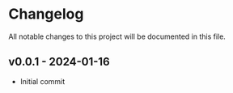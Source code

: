 # Changelog

All notable changes to this project will be documented in this file.

## v0.0.1 - 2024-01-16

- Initial commit
